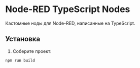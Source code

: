 # Node-RED TypeScript Nodes

Кастомные ноды для Node-RED, написанные на TypeScript.

## Установка

1. Соберите проект:
```bash
npm run build

